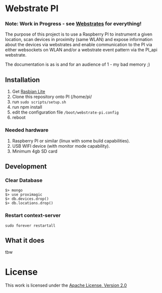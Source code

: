 # Webstrate PI
### Note: Work in Progress - see [Webstrates](https://github.com/cklokmose/Webstrates) for everything!

The purpose of this project is to use a Raspberry PI to instrument a given location, scan devices in proximity (same WLAN) and expose information about the devices via webstrates and enable communication to the PI via either websockets on WLAN and/or a webstrate event pattern via the PI_api webstrate.

The documentation is as is and for an audience of 1 - my bad memory ;)

## Installation

1. Get [Rasbian Lite](https://www.raspberrypi.org/downloads/raspbian/) 
2. Clone this repository onto PI (/home/pi/
3. run `sudo scripts/setup.sh`
4. run npm install
5. edit the configuration file `/boot/webstrate-pi.config`
6. reboot

### Needed hardware
1. Raspberry PI or similar (linux with some build capabilities).
2. USB WIFI device (with monitor mode capability).
3. Minimum 4gb SD card

## Development

### Clear Database

```
$> mongo
$> use proximagic
$> db.devices.drop()
$> db.locations.drop()
```

### Restart context-server
`sudo forever restartall`

## What it does
tbw

# License
This work is licensed under the [Apache License, Version 2.0](http://www.apache.org/licenses/LICENSE-2.0)
